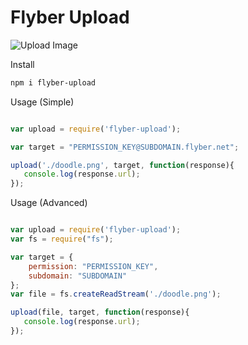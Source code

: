 # Flyber Upload 

![Upload Image](https://d13yacurqjgara.cloudfront.net/users/293483/screenshots/3012753/_031-file-upload.gif)

Install

```Bash
npm i flyber-upload
```



Usage (Simple)

```Javascript

var upload = require('flyber-upload');

var target = "PERMISSION_KEY@SUBDOMAIN.flyber.net";

upload('./doodle.png', target, function(response){
   console.log(response.url);
});

```




Usage (Advanced)

```Javascript

var upload = require('flyber-upload');
var fs = require("fs");

var target = {
    permission: "PERMISSION_KEY",
    subdomain: "SUBDOMAIN"
};
var file = fs.createReadStream('./doodle.png');

upload(file, target, function(response){
   console.log(response.url);
});

```